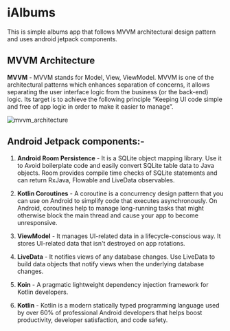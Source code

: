 # iAlbums

This is simple albums app that follows MVVM architectural design pattern and uses android jetpack components.

## MVVM Architecture

__MVVM__ - MVVM stands for Model, View, ViewModel. MVVM is one of the architectural patterns which enhances separation of concerns, it allows separating the user interface logic from the business (or the back-end) logic. Its target is to achieve the following principle “Keeping UI code simple and free of app logic in order to make it easier to manage”.


![mvvm_architecture](https://github.com/RymaDa/ialbums/tree/main/app/src/main/res/drawable-v24/album_architecture.png)


## Android Jetpack components:-
1. __Android Room Persistence__ - It is a SQLite object mapping library. Use it to Avoid boilerplate code and easily convert SQLite table data to Java objects. Room provides compile time checks of SQLite statements and can return RxJava, Flowable and LiveData observables.

2. __Kotlin Coroutines__ - A coroutine is a concurrency design pattern that you can use on Android to simplify code that executes asynchronously. On Android, coroutines help to manage long-running tasks that might otherwise block the main thread and cause your app to become unresponsive.

3. __ViewModel__ - It manages UI-related data in a lifecycle-conscious way. It stores UI-related data that isn't destroyed on app rotations.

4. __LiveData__ - It notifies views of any database changes. Use LiveData to build data objects that notify views when the underlying database changes.

5. __Koin__ - A pragmatic lightweight dependency injection framework for Kotlin developers.

5. __Kotlin__ - Kotlin is a modern statically typed programming language used by over 60% of professional Android developers that helps boost productivity, developer satisfaction, and code safety.
